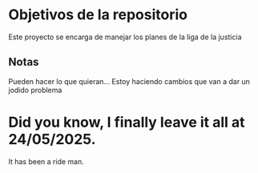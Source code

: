 # Objetivos de la repositorio

Este proyecto se encarga de manejar los planes de la liga de la justicia


## Notas
Pueden hacer lo que quieran...
Estoy haciendo cambios que van a dar un jodido problema
# Did you know, I finally leave it all at 24/05/2025.
It has been a ride man.
